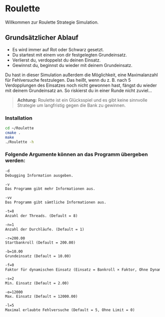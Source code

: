# Roulette

Willkommen zur Roulette Strategie Simulation.

## Grundsätzlicher Ablauf

- Es wird immer auf Rot oder Schwarz gesetzt.
- Du startest mit einem von dir festgelegten Grundeinsatz.
- Verlierst du, verdoppelst du deinen Einsatz.
- Gewinnst du, beginnst du wieder mit deinem Grundeinsatz.

Du hast in dieser Simulation außerdem die Möglichkeit, eine Maximalanzahl für Fehlversuche festzulegen.
Das heißt, wenn du z. B. nach 5 Verdopplungen des Einsatzes noch nicht gewonnen hast,
fängst du wieder mit deinem Grundeinsatz an. So riskierst du in einer Runde nicht zuviel...

> __Achtung:__ 
> Roulette ist ein Glücksspiel und es gibt keine sinnvolle Strategie um langfristig gegen die Bank zu gewinnen.

### Installation

```bash
cd ~/Roulette
cmake .
make
./Roulette -h
```

### Folgende Argumente können an das Programm übergeben werden:

```txt
-d
Debugging Information ausgeben.

-v
Das Programm gibt mehr Informationen aus.

-vv
Das Programm gibt sämtliche Informationen aus.

-t=8
Anzahl der Threads. (Default = 8)

-n=1
Anzahl der Durchläufe. (Default = 1)

-r=200.00
Startbankroll (Default = 200.00)

-b=10.00
Grundeinsatz (Default = 10.00)

-f=0
Faktor für dynamischen Einsatz (Einsatz = Bankroll × Faktor, Ohne Dynamik = 0, Default = 0)

-s=2
Min. Einsatz (Default = 2.00)

-e=12000
Max. Einsatz (Default = 12000.00)

-l=5
Maximal erlaubte Fehlversuche (Default = 5, Ohne Limit = 0)
```
